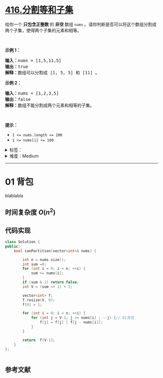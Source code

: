 # [416.分割等和子集](https://leetcode.cn/problems/partition-equal-subset-sum/)

<p>给你一个 <strong>只包含正整数 </strong>的 <strong>非空 </strong>数组 <code>nums</code> 。请你判断是否可以将这个数组分割成两个子集，使得两个子集的元素和相等。</p>

<p> </p>

<p><strong>示例 1：</strong></p>

<pre>
<strong>输入：</strong>nums = [1,5,11,5]
<strong>输出：</strong>true
<strong>解释：</strong>数组可以分割成 [1, 5, 5] 和 [11] 。</pre>

<p><strong>示例 2：</strong></p>

<pre>
<strong>输入：</strong>nums = [1,2,3,5]
<strong>输出：</strong>false
<strong>解释：</strong>数组不能分割成两个元素和相等的子集。
</pre>

<p> </p>

<p><strong>提示：</strong></p>

<ul>
	<li><code>1 <= nums.length <= 200</code></li>
	<li><code>1 <= nums[i] <= 100</code></li>
</ul>

<details>
<summary>标签：</summary>
['数组', '动态规划']
</details>

<details>
<summary>难度：Medium</summary>
喜欢：1447
</details>

---

# 01 背包

blablabla

## 时间复杂度 $O(n^2)$

## 代码实现

```cpp []
class Solution {
public:
    bool canPartition(vector<int>& nums) {

        int n = nums.size();
        int sum =0;
        for (int i = 0; i < n; ++i) {
            sum += nums[i];
        }
        if (sum & 1) return false;
        int V = (sum >> 1) + 1;

        vector<int> f;
        f.resize(V, 0);
        f[0] = 1;

        for (int i = 0; i < n; ++i) {
            for (int j = V-1; j >= nums[i] ; --j) {// 01背包
                f[j] = f[j] | f[j - nums[i]];
            }
        }

        return  f[V-1];
    }
};
```

```java []

```

## 参考文献
